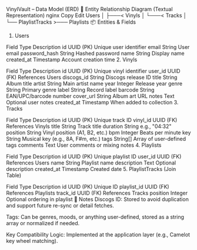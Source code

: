 VinylVault – Data Model (ERD)
🔗 Entity Relationship Diagram (Textual Representation)
nginx
Copy
Edit
Users
│
├───< Vinyls
│     └───< Tracks
│             └── PlaylistTracks >─── Playlists
📦 Entities & Fields
1. Users

Field	Type	Description
id	UUID (PK)	Unique user identifier
email	String	User email
password_hash	String	Hashed password
name	String	Display name
created_at	Timestamp	Account creation time
2. Vinyls

Field	Type	Description
id	UUID (PK)	Unique vinyl identifier
user_id	UUID (FK)	References Users
discogs_id	String	Discogs release ID
title	String	Album title
artist	String	Main artist name
year	Integer	Release year
genre	String	Primary genre
label	String	Record label
barcode	String	EAN/UPC/barcode number
cover_url	String	Album art URL
notes	Text	Optional user notes
created_at	Timestamp	When added to collection
3. Tracks

Field	Type	Description
id	UUID (PK)	Unique track ID
vinyl_id	UUID (FK)	References Vinyls
title	String	Track title
duration	String	e.g., "04:32"
position	String	Vinyl position (A1, B2, etc.)
bpm	Integer	Beats per minute
key	String	Musical key (e.g., 8A, F#m, etc.)
tags	String[]	Array of user-defined tags
comments	Text	User comments or mixing notes
4. Playlists

Field	Type	Description
id	UUID (PK)	Unique playlist ID
user_id	UUID (FK)	References Users
name	String	Playlist name
description	Text	Optional description
created_at	Timestamp	Created date
5. PlaylistTracks (Join Table)

Field	Type	Description
id	UUID (PK)	Unique ID
playlist_id	UUID (FK)	References Playlists
track_id	UUID (FK)	References Tracks
position	Integer	Optional ordering in playlist
📘 Notes
Discogs ID: Stored to avoid duplication and support future re-sync or detail fetches.

Tags: Can be genres, moods, or anything user-defined, stored as a string array or normalized if needed.

Key Compatibility Logic: Implemented at the application layer (e.g., Camelot key wheel matching).